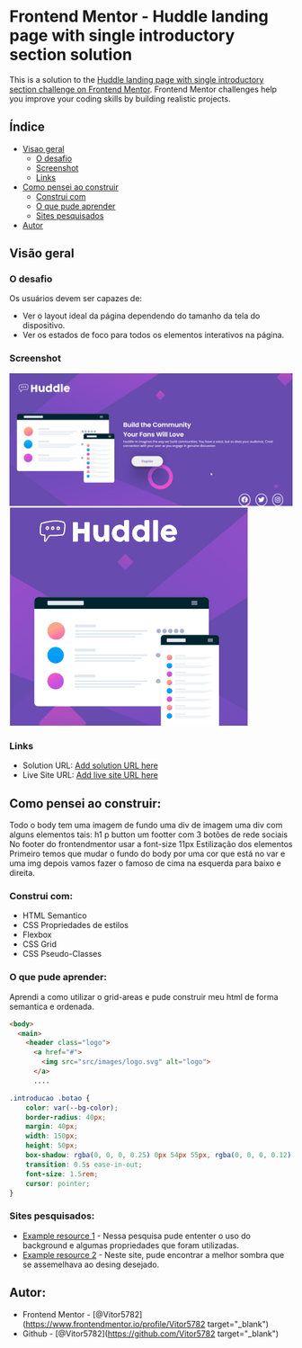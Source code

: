 # Frontend Mentor - Huddle landing page with single introductory section solution

This is a solution to the [Huddle landing page with single introductory section challenge on Frontend Mentor](https://www.frontendmentor.io/challenges/huddle-landing-page-with-a-single-introductory-section-B_2Wvxgi0). Frontend Mentor challenges help you improve your coding skills by building realistic projects. 

## Índice

- [Visao geral](#visao-geral)
  - [O desafio](#o-desafio)
  - [Screenshot](#screenshot)
  - [Links](#links)
- [Como pensei ao construir](#como-pensei-ao-construir:)
  - [Construi com](#construi-com:)
  - [O que pude aprender](#o-que-pude-aprender:)
  - [Sites pesquisados](#sites-pesquisados:)
- [Autor](#autor:)

## Visão geral

### O desafio

Os usuários devem ser capazes de:

- Ver o layout ideal da página dependendo do tamanho da tela do dispositivo.
- Ver os estados de foco para todos os elementos interativos na página.

### Screenshot

![ScreenshotDesktop](./src/gifs/ScreenshotDesktop.gif)
![ScreenshotMobile](./src/gifs/ScreenshotMobile.gif)

### Links

- Solution URL: [Add solution URL here](https://your-solution-url.com)
- Live Site URL: [Add live site URL here](https://your-live-site-url.com)

## Como pensei ao construir:
Todo o body tem uma imagem de fundo
uma div de imagem
uma div com alguns elementos tais:
h1
p
button
um footter com 3 botões de rede sociais
No footer do frontendmentor usar a font-size 11px
Estilização dos elementos
Primeiro temos que mudar o fundo do body por uma cor que está no var e uma img
depois vamos fazer o famoso de cima na esquerda para baixo e direita.


### Construi com:

- HTML Semantico
- CSS Propriedades de estilos
- Flexbox
- CSS Grid
- CSS Pseudo-Classes

### O que pude aprender:

Aprendi a como utilizar o grid-areas e pude construir meu html de forma semantica e ordenada.

```html
<body>
  <main>
    <header class="logo">
      <a href="#">
        <img src="src/images/logo.svg" alt="logo">
      </a>
      ....
```
```css
.introducao .botao {
    color: var(--bg-color);
    border-radius: 40px;
    margin: 40px;
    width: 150px;
    height: 50px;
    box-shadow: rgba(0, 0, 0, 0.25) 0px 54px 55px, rgba(0, 0, 0, 0.12) 0px -12px 30px, rgba(0, 0, 0, 0.12) 0px 4px 6px, rgba(0, 0, 0, 0.17) 0px 12px 13px, rgba(0, 0, 0, 0.09) 0px -3px 5px;
    transition: 0.5s ease-in-out;
    font-size: 1.5rem;
    cursor: pointer;
}
```

### Sites pesquisados:

- [Example resource 1](https://www.freecodecamp.org/portuguese/news/tutorial-de-tamanho-de-imagem-de-fundo-em-css-como-inserir-uma-imagem-de-fundo-de-pagina-inteira/#:~:text=A%20magia%20acontece%20com%20a,caso%2C%20todo%20o%20html%20) - Nessa pesquisa pude ententer o uso do background e algumas propriedades que foram utilizadas.
- [Example resource 2](https://getcssscan.com/css-box-shadow-examples) - Neste site, pude encontrar a melhor sombra que se assemelhava ao desing desejado.

## Autor:

- Frontend Mentor - [@Vitor5782](https://www.frontendmentor.io/profile/Vitor5782  target="_blank")
- Github - [@Vitor5782](https://github.com/Vitor5782  target="_blank")